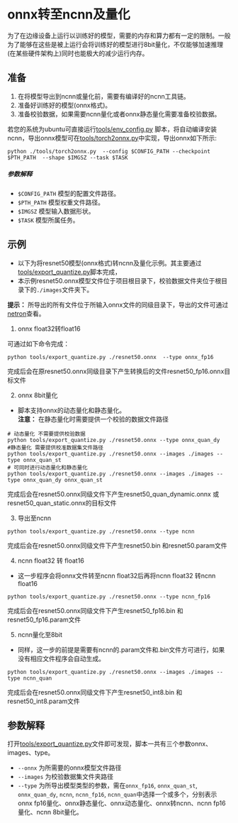# onnx转至ncnn及量化

为了在边缘设备上运行以训练好的模型，需要的内存和算力都有一定的限制。一般为了能够在这些是被上运行会将训练好的模型进行8bit量化，不仅能够加速推理(在某些硬件架构上)同时也能极大的减少运行内存。

## 准备

1. 在将模型导出到ncnn或量化前，需要有编译好的ncnn工具链。
2. 准备好训练好的模型(onnx格式)。
3. 准备校验数据，如果需要ncnn量化或者onnx静态量化需要准备校验数据。

若您的系统为ubuntu可直接运行[tools/env_config.py](../../../tools/env_config.py)
脚本，将自动编译安装ncnn，导出onnx模型可在[tools/torch2onnx.py](../../../tools/torch2onnx.py)中实现，导出onnx如下所示:

```shell
python ./tools/torch2onnx.py  --config $CONFIG_PATH --checkpoint $PTH_PATH  --shape $IMGSZ --task $TASK
```

##### 参数解释

- `$CONFIG_PATH` 模型的配置文件路径。
- `$PTH_PATH` 模型权重文件路径。
- `$IMGSZ` 模型输入数据形状。
- `$TASK` 模型所属任务。

## 示例

- 以下为将resnet50模型(onnx格式)转ncnn及量化示例。其主要通过[tools/export_quantize.py](../../../tools/export_quantize.py)脚本完成，
- 本示例resnet50.onnx模型文件位于项目根目录下，校验数据文件夹位于根目录下的`./images`文件夹下。

**提示：** 所导出的所有文件位于所输入onnx文件的同级目录下，导出的文件可通过[netron](https://netron.app)查看。

1. onnx float32转float16

可通过如下命令完成：

```shell
python tools/export_quantize.py ./resnet50.onnx  --type onnx_fp16
```

完成后会在原resnet50.onnx同级目录下产生转换后的文件resnet50_fp16.onnx目标文件

2. onnx 8bit量化

- 脚本支持onnx的动态量化和静态量化。\
**注意：** 在静态量化时需要提供一个校验的数据文件路径

```shell
# 动态量化 不需要提供校验数据
python tools/export_quantize.py ./resnet50.onnx --type onnx_quan_dy
#静态量化 需要提供校准数据集文件路径
python tools/export_quantize.py ./resnet50.onnx --images ./images --type onnx_quan_st
# 可同时进行动态量化和静态量化
python tools/export_quantize.py ./resnet50.onnx --images ./images --type onnx_quan_dy onnx_quan_st
```

完成后会在resnet50.onnx同级文件下产生resnet50_quan_dynamic.onnx  或 resnet50_quan_static.onnx的目标文件

3. 导出至ncnn

```shell
python tools/export_quantize.py ./resnet50.onnx --type ncnn
```

完成后会在resnet50.onnx同级文件下产生resnet50.bin 和resnet50.param文件

4. ncnn float32 转 float16

- 这一步程序会将onnx文件转至ncnn float32后再将ncnn float32 转ncnn float16

```shell
python tools/export_quantize.py ./resnet50.onnx --type ncnn_fp16
```

完成后会在resnet50.onnx同级文件下产生resnet50_fp16.bin 和resnet50_fp16.param文件

5. ncnn量化至8bit

- 同样，这一步的前提是需要有ncnn的.param文件和.bin文件方可进行，如果没有相应文件程序会自动生成。

```shell
python tools/export_quantize.py ./resnet50.onnx --images ./images --type ncnn_quan
```

完成后会在resnet50.onnx同级文件下产生resnet50_int8.bin 和resnet50_int8.param文件

## 参数解释

打开[tools/export_quantize.py](../../../tools/export_quantize.py)文件即可发现，脚本一共有三个参数onnx、images、type。

- `--onnx` 为所需要的onnx模型文件路径
- `--images` 为校验数据集文件夹路径
- `--type` 为所导出模型类型的参数，需在`onnx_fp16`, `onnx_quan_st`, `onnx_quan_dy`, `ncnn`, `ncnn_fp16`, `ncnn_quan`中选择一个或多个，分别表示onnx fp16量化、onnx静态量化、onnx动态量化、onnx转ncnn、ncnn fp16量化、ncnn 8bit量化。

